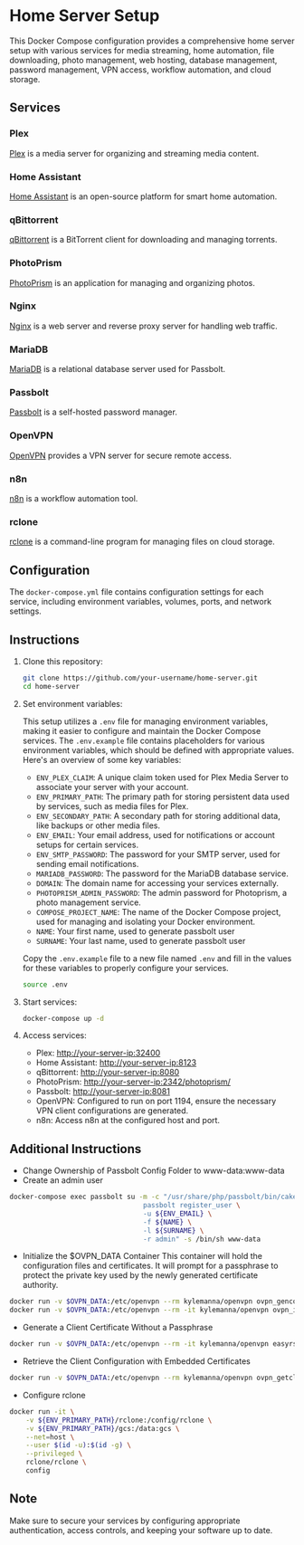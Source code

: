# Home Server Setup

This Docker Compose configuration provides a comprehensive home server setup with various services for media streaming, home automation, file downloading, photo management, web hosting, database management, password management, VPN access, workflow automation, and cloud storage.

## Services

### Plex

[Plex](https://www.plex.tv/) is a media server for organizing and streaming media content.

### Home Assistant

[Home Assistant](https://www.home-assistant.io/) is an open-source platform for smart home automation.

### qBittorrent

[qBittorrent](https://www.qbittorrent.org/) is a BitTorrent client for downloading and managing torrents.

### PhotoPrism

[PhotoPrism](https://photoprism.org/) is an application for managing and organizing photos.

### Nginx

[Nginx](https://nginx.org/) is a web server and reverse proxy server for handling web traffic.

### MariaDB

[MariaDB](https://mariadb.org/) is a relational database server used for Passbolt.

### Passbolt

[Passbolt](https://www.passbolt.com/) is a self-hosted password manager.

### OpenVPN

[OpenVPN](https://openvpn.net/) provides a VPN server for secure remote access.

### n8n

[n8n](https://n8n.io/) is a workflow automation tool.

### rclone

[rclone](https://rclone.org/) is a command-line program for managing files on cloud storage.

## Configuration

The `docker-compose.yml` file contains configuration settings for each service, including environment variables, volumes, ports, and network settings.

## Instructions

1. Clone this repository:

    ```bash
    git clone https://github.com/your-username/home-server.git
    cd home-server
    ```

2. Set environment variables:

   This setup utilizes a `.env` file for managing environment variables, making it easier to configure and maintain the Docker Compose services. The `.env.example` file contains placeholders for various environment variables, which should be defined with appropriate values. Here's an overview of some key variables:
   
   - `ENV_PLEX_CLAIM`: A unique claim token used for Plex Media Server to associate your server with your account.
   - `ENV_PRIMARY_PATH`: The primary path for storing persistent data used by services, such as media files for Plex.
   - `ENV_SECONDARY_PATH`: A secondary path for storing additional data, like backups or other media files.
   - `ENV_EMAIL`: Your email address, used for notifications or account setups for certain services.
   - `ENV_SMTP_PASSWORD`: The password for your SMTP server, used for sending email notifications.
   - `MARIADB_PASSWORD`: The password for the MariaDB database service.
   - `DOMAIN`: The domain name for accessing your services externally.
   - `PHOTOPRISM_ADMIN_PASSWORD`: The admin password for Photoprism, a photo management service.
   - `COMPOSE_PROJECT_NAME`: The name of the Docker Compose project, used for managing and isolating your Docker environment.
   - `NAME`: Your first name, used to generate passbolt user
   - `SURNAME`: Your last name, used to generate passbolt user
   
   Copy the `.env.example` file to a new file named `.env` and fill in the values for these variables to properly configure your services.
   
   ```bash
   source .env
   ```

3. Start services:

    ```bash
    docker-compose up -d
    ```

4. Access services:

   - Plex: [http://your-server-ip:32400](http://your-server-ip:32400)
   - Home Assistant: [http://your-server-ip:8123](http://your-server-ip:8123)
   - qBittorrent: [http://your-server-ip:8080](http://your-server-ip:8080)
   - PhotoPrism: [http://your-server-ip:2342/photoprism/](http://your-server-ip:2342/photoprism/)
   - Passbolt: [http://your-server-ip:8081](http://your-server-ip:8081)
   - OpenVPN: Configured to run on port 1194, ensure the necessary VPN client configurations are generated.
   - n8n: Access n8n at the configured host and port.

## Additional Instructions

- Change Ownership of Passbolt Config Folder to www-data:www-data
- Create an admin user
```bash
docker-compose exec passbolt su -m -c "/usr/share/php/passbolt/bin/cake \
                                 passbolt register_user \
                                 -u ${ENV_EMAIL} \
                                 -f ${NAME} \
                                 -l ${SURNAME} \
                                 -r admin" -s /bin/sh www-data
```

- Initialize the \$OVPN_DATA Container
This container will hold the configuration files and certificates. It will prompt for a passphrase to protect the private key used by the newly generated certificate authority.
```bash
docker run -v $OVPN_DATA:/etc/openvpn --rm kylemanna/openvpn ovpn_genconfig -u udp://${DOMAIN}
docker run -v $OVPN_DATA:/etc/openvpn --rm -it kylemanna/openvpn ovpn_initpki
```

- Generate a Client Certificate Without a Passphrase
```bash
docker run -v $OVPN_DATA:/etc/openvpn --rm -it kylemanna/openvpn easyrsa build-client-full ${DOMAIN} nopass
```

- Retrieve the Client Configuration with Embedded Certificates
```bash
docker run -v $OVPN_DATA:/etc/openvpn --rm kylemanna/openvpn ovpn_getclient ${DOMAIN} > ${DOMAIN}.ovpn
```

- Configure rclone
```bash
docker run -it \
    -v ${ENV_PRIMARY_PATH}/rclone:/config/rclone \
    -v ${ENV_PRIMARY_PATH}/gcs:/data:gcs \
    --net=host \
    --user $(id -u):$(id -g) \
    --privileged \
    rclone/rclone \
    config
```

## Note

Make sure to secure your services by configuring appropriate authentication, access controls, and keeping your software up to date.
